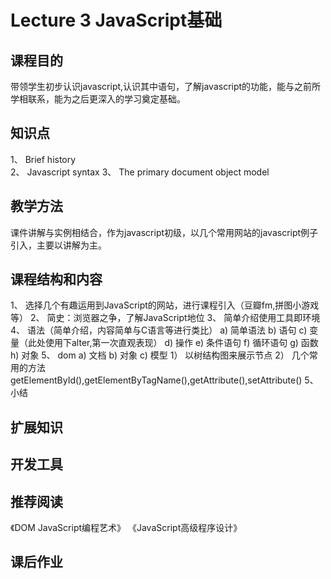Lecture 3 JavaScript基础
============

## 课程目的

带领学生初步认识javascript,认识其中语句，了解javascript的功能，能与之前所学相联系，能为之后更深入的学习奠定基础。
## 知识点
1、 Brief history	
2、	Javascript syntax
3、	The primary document object model

## 教学方法
课件讲解与实例相结合，作为javascript初级，以几个常用网站的javascript例子引入，主要以讲解为主。
## 课程结构和内容
1、  选择几个有趣运用到JavaScript的网站，进行课程引入（豆瓣fm,拼图小游戏等）
2、	简史：浏览器之争，了解JavaScript地位
3、	简单介绍使用工具即环境
4、	语法（简单介绍，内容简单与C语言等进行类比）
a)	简单语法
b)	语句
c)	变量（此处使用下alter,第一次直观表现）
d)	操作
e)	条件语句
f)	循环语句
g)	函数
h)	对象
5、	dom
a)	文档
b)	对象
c)	模型
1）	以树结构图来展示节点
2）	几个常用的方法 getElementById(),getElementByTagName(),getAttribute(),setAttribute()
5、小结

## 扩展知识

## 开发工具

## 推荐阅读
《DOM JavaScript编程艺术》
《JavaScript高级程序设计》
## 课后作业
